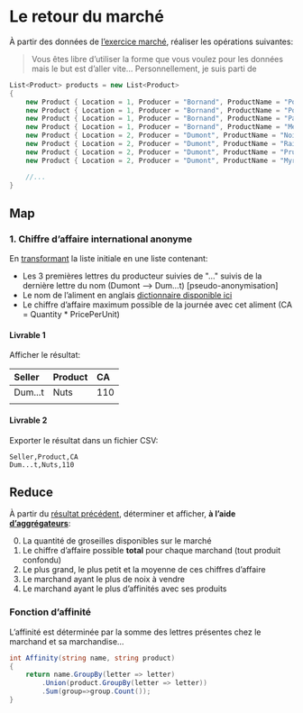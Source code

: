 # Le retour du marché
À partir des données de [l’exercice marché](../marché/), réaliser les opérations suivantes:

> Vous êtes libre d’utiliser la forme que vous voulez pour les données mais le but est d’aller vite... Personnellement, je suis parti de
```csharp
List<Product> products = new List<Product>
{
    new Product { Location = 1, Producer = "Bornand", ProductName = "Pommes", Quantity = 20,Unit = "kg", PricePerUnit = 5.50 },
    new Product { Location = 1, Producer = "Bornand", ProductName = "Poires", Quantity = 16,Unit = "kg", PricePerUnit = 5.50 },
    new Product { Location = 1, Producer = "Bornand", ProductName = "Pastèques", Quantity = 14,Unit = "pièce", PricePerUnit = 5.50 },
    new Product { Location = 1, Producer = "Bornand", ProductName = "Melons", Quantity = 5,Unit = "kg", PricePerUnit = 5.50 },
    new Product { Location = 2, Producer = "Dumont", ProductName = "Noix", Quantity = 20,Unit = "sac", PricePerUnit = 5.50 },
    new Product { Location = 2, Producer = "Dumont", ProductName = "Raisin", Quantity = 6,Unit = "kg", PricePerUnit = 5.50 },
    new Product { Location = 2, Producer = "Dumont", ProductName = "Pruneaux", Quantity = 13,Unit = "kg", PricePerUnit = 5.50 },
    new Product { Location = 2, Producer = "Dumont", ProductName = "Myrtilles", Quantity = 12,Unit = "kg", PricePerUnit = 5.50 },

    //...
}
```
## Map

### 1. Chiffre d’affaire international anonyme
En [transformant](../../supports/source/03-MapReduce.md#je-ne-veux-pas-transformer-je-veux-juste-sélectionner) la liste initiale en une liste contenant:

- Les 3 premières lettres du producteur suivies de "..." suivis de la dernière lettre du nom (Dumont --> Dum...t) [pseudo-anonymisation]
- Le nom de l’aliment en anglais [dictionnaire disponible ici](./i18n.cs)
- Le chiffre d’affaire maximum possible de la journée avec cet aliment (CA = Quantity * PricePerUnit)

#### Livrable 1
Afficher le résultat:

| Seller  | Product | CA  |
| :------ | :------ | :-- |
| Dum...t | Nuts    | 110 |
|         |         |     |

#### Livrable 2
Exporter le résultat dans un fichier CSV:

```csv
Seller,Product,CA
Dum...t,Nuts,110
```

## Reduce

À partir du [résultat précédent](#1-chiffre-daffaire-international-anonyme), déterminer et afficher, **à l’aide [d’aggrégateurs](../../supports/source/03-MapReduce.md#accumulateur--aggrégateur--reduce)**:

0. La quantité de groseilles disponibles sur le marché
1. Le chiffre d’affaire possible **total** pour chaque marchand (tout produit confondu)
2. Le plus grand, le plus petit et la moyenne de ces chiffres d’affaire
3. Le marchand ayant le plus de noix à vendre
4. Le marchand ayant le plus d’affinités avec ses produits

### Fonction d’affinité
L’affinité est déterminée par la somme des lettres présentes chez le marchand et sa marchandise...

```csharp
int Affinity(string name, string product)
{
    return name.GroupBy(letter => letter)
        .Union(product.GroupBy(letter => letter))
        .Sum(group=>group.Count());
}
```